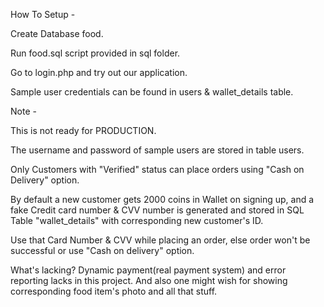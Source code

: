 How To Setup -

Create Database food.

Run food.sql script provided in sql folder.

Go to login.php and try out our application. 

Sample user credentials can be found in users & wallet_details table.


Note -

This is not ready for PRODUCTION.

The username and password of sample users are stored in table users.

Only Customers with "Verified" status can place orders using "Cash on Delivery" option.

By default a new customer gets 2000 coins in Wallet on signing up, and a fake Credit card number & CVV number is generated and stored in SQL Table "wallet_details" with corresponding new customer's ID.

Use that Card Number & CVV while placing an order, else order won't be successful or use "Cash on delivery" option.

What's lacking? Dynamic payment(real payment system) and error reporting lacks in this project. And also one might wish for showing corresponding food item's photo and all that stuff.
